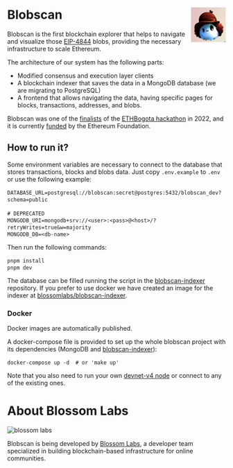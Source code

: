 # Blobscan <a href="#"><img align="right" src=".github/assets/blobi.jpeg" height="80px" /></a>

Blobscan is the first blockchain explorer that helps to navigate and visualize those [EIP-4844](https://www.eip4844.com) blobs, providing the necessary infrastructure to scale Ethereum.

The architecture of our system has the following parts:

- Modified consensus and execution layer clients
- A blockchain indexer that saves the data in a MongoDB database (we are migrating to PostgreSQL)
- A frontend that allows navigating the data, having specific pages for blocks, transactions, addresses, and blobs.

Blobscan was one of the [finalists](https://twitter.com/ETHGlobal/status/1579249265557192704) of the [ETHBogota hackathon](https://bogota.ethglobal.com/) in 2022,
and it is currently [funded](https://blog.ethereum.org/2023/02/14/layer-2-grants-roundup#-data-visualization) by the Ethereum Foundation.

## How to run it?

Some environment variables are necessary to connect to the database that stores transactions, blocks and blobs data. Just copy `.env.example` to `.env` or use the following example:

```
DATABASE_URL=postgresql://blobscan:secret@postgres:5432/blobscan_dev?schema=public

# DEPRECATED
MONGODB_URI=mongodb+srv://<user>:<pass>@<host>/?retryWrites=true&w=majority
MONGODB_DB=<db-name>
```

Then run the following commands:

```
pnpm install
pnpm dev
```

The database can be filled running the script in the [blobscan-indexer](https://github.com/Blobscan/blobscan-indexer) repository. If you prefer to use docker we have created an image for the indexer at [blossomlabs/blobscan-indexer](https://hub.docker.com/repository/docker/blossomlabs/blobscan-indexer/general).

### Docker

Docker images are automatically published.

A docker-compose file is provided to set up the whole blobscan project with its dependencies (MongoDB and [blobscan-indexer](https://github.com/Blobscan/blobscan-indexer/)):

```
docker-compose up -d  # or 'make up'
```

Note that you also need to run your own [devnet-v4 node](https://github.com/Blobscan/devnet-v4) or connect to any of the existing ones.

# About Blossom Labs

![blossom labs](https://blossom.software/img/logo.svg)

Blobscan is being developed by [Blossom Labs](https://blossom.software/), a developer team specialized in building blockchain-based infrastructure for online communities.
